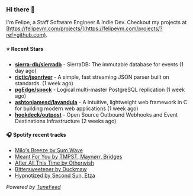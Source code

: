 ### Hi there 👋

I'm Felipe, a Staff Software Engineer & Indie Dev. Checkout my projects at [https://felipevm.com/projects/](https://felipevm.com/projects/?ref=github.com).

#### ⭐ Recent Stars
- **[sierra-db/sierradb](https://github.com/sierra-db/sierradb)** - SierraDB: The immutable database for events (1 day ago)
- **[rictic/jsonriver](https://github.com/rictic/jsonriver)** - A simple, fast streaming JSON parser built on standards. (1 week ago)
- **[pgEdge/spock](https://github.com/pgEdge/spock)** - Logical multi-master PostgreSQL replication (1 week ago)
- **[ashtonjamesd/lavandula](https://github.com/ashtonjamesd/lavandula)** - A intuitive, lightweight web framework in C for building modern web applications (1 week ago)
- **[hookdeck/outpost](https://github.com/hookdeck/outpost)** - Open Source Outbound Webhooks and Event Destinations Infrastructure (2 weeks ago)

#### 🎧 Spotify recent tracks
- [Milo&#39;s Breeze by Sum Wave](https://open.spotify.com/track/0dRkDLn2br5vver9AaGirB)
- [Meant For You by TMPST, Maynørr, Bridges](https://open.spotify.com/track/70O3Jp4ikmGybskiEx4Pi3)
- [After All This Time by Otherwish](https://open.spotify.com/track/6vrIHPz9KzOZYs7snydrJm)
- [Bittersweetener by Duckmaw](https://open.spotify.com/track/1ErzC5Cace2XjJzbkDluK7)
- [Hypnotized by Second Sun, Etza](https://open.spotify.com/track/7HozH1ZYWBEqfJsmEvlpVm)

_Powered by [TuneFeed](https://tunefeed.app?ref=github.com)_

